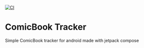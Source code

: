 [![CI](https://github.com/Enoch02/comicbook_tracker/actions/workflows/build-and-release.yml/badge.svg?branch=master)](https://github.com/Enoch02/comicbook_tracker/actions/workflows/build-and-release.yml)

# ComicBook Tracker
Simple ComicBook tracker for android made with jetpack compose
